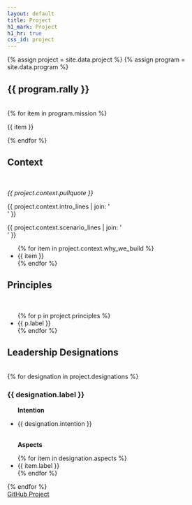 ```yaml
---
layout: default
title: Project
h1_mark: Project
h1_hr: true
css_id: project
---
```

{% assign project = site.data.project %}
{% assign program = site.data.program %}

<section>
  <h2>{{ program.rally }}</h2>
  <br>
  {% for item in program.mission %}
  <p>{{ item }}</p>
  {% endfor %}
</section>

<section>
  <h2>Context</h2>
  <br>
  <p><em>{{ project.context.pullquote }}</em></p>
  <p>
    {{ project.context.intro_lines | join: '<br>' }}
  </p>
  <p>
    {{ project.context.scenario_lines | join: '<br>' }}
  </p>
  <ul>
    {% for item in project.context.why_we_build %}
      <li>{{ item }}</li>
    {% endfor %}
  </ul>
</section>

<section>
  <h2>Principles</h2>
  <br>
  <ul class="md-pill-list">
    {% for p in project.principles %}
      <li>{{ p.label }}</li>
    {% endfor %}
  </ul>
</section>

<section>
  <h2>Leadership Designations</h2>
  <br>
  {% for designation in project.designations %}
    <div class="md-designation">
      <h3>{{ designation.label }}</h3>
      <ul>
        <p><strong>Intention</strong></p>
        <li>{{ designation.intention }}</li>
        <br>
        <p><strong>Aspects</strong></p>
        {% for item in designation.aspects %}
          <li>{{ item.label }}</li>
        {% endfor %}
      </ul>
    </div>
  {% endfor %}
</section>

<div class="md-cta-group">
  <a href="{{ site.repo_url }}">GitHub Project</a>
</div>
